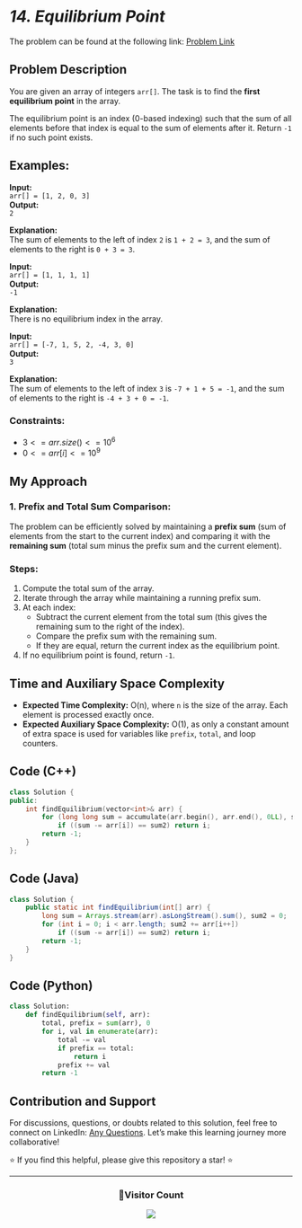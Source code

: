 # _14. Equilibrium Point_

The problem can be found at the following link: [Problem Link](https://www.geeksforgeeks.org/problems/equilibrium-point-1587115620/1)

## Problem Description

You are given an array of integers `arr[]`. The task is to find the **first equilibrium point** in the array.

The equilibrium point is an index (0-based indexing) such that the sum of all elements before that index is equal to the sum of elements after it. Return `-1` if no such point exists.

## Examples:

**Input:**  
`arr[] = [1, 2, 0, 3]`  
**Output:**  
`2`

**Explanation:**  
The sum of elements to the left of index `2` is `1 + 2 = 3`, and the sum of elements to the right is `0 + 3 = 3`.

**Input:**  
`arr[] = [1, 1, 1, 1]`  
**Output:**  
`-1`

**Explanation:**  
There is no equilibrium index in the array.

**Input:**  
`arr[] = [-7, 1, 5, 2, -4, 3, 0]`  
**Output:**  
`3`

**Explanation:**  
The sum of elements to the left of index `3` is `-7 + 1 + 5 = -1`, and the sum of elements to the right is `-4 + 3 + 0 = -1`.

### Constraints:

- $`3 <= arr.size() <= 10^6`$
- $`0 <= arr[i] <= 10^9`$

## My Approach

### 1. Prefix and Total Sum Comparison:

The problem can be efficiently solved by maintaining a **prefix sum** (sum of elements from the start to the current index) and comparing it with the **remaining sum** (total sum minus the prefix sum and the current element).

### Steps:

1. Compute the total sum of the array.
2. Iterate through the array while maintaining a running prefix sum.
3. At each index:
   - Subtract the current element from the total sum (this gives the remaining sum to the right of the index).
   - Compare the prefix sum with the remaining sum.
   - If they are equal, return the current index as the equilibrium point.
4. If no equilibrium point is found, return `-1`.

## Time and Auxiliary Space Complexity

- **Expected Time Complexity:** O(n), where `n` is the size of the array. Each element is processed exactly once.
- **Expected Auxiliary Space Complexity:** O(1), as only a constant amount of extra space is used for variables like `prefix`, `total`, and loop counters.

## Code (C++)

```cpp
class Solution {
public:
    int findEquilibrium(vector<int>& arr) {
        for (long long sum = accumulate(arr.begin(), arr.end(), 0LL), sum2 = 0, i = 0; i < arr.size(); sum2 += arr[i++])
            if ((sum -= arr[i]) == sum2) return i;
        return -1;
    }
};
```

## Code (Java)

```java
class Solution {
    public static int findEquilibrium(int[] arr) {
        long sum = Arrays.stream(arr).asLongStream().sum(), sum2 = 0;
        for (int i = 0; i < arr.length; sum2 += arr[i++])
            if ((sum -= arr[i]) == sum2) return i;
        return -1;
    }
}
```

## Code (Python)

```python
class Solution:
    def findEquilibrium(self, arr):
        total, prefix = sum(arr), 0
        for i, val in enumerate(arr):
            total -= val
            if prefix == total:
                return i
            prefix += val
        return -1
```

## Contribution and Support

For discussions, questions, or doubts related to this solution, feel free to connect on LinkedIn: [Any Questions](https://www.linkedin.com/in/patel-hetkumar-sandipbhai-8b110525a/). Let’s make this learning journey more collaborative!

⭐ If you find this helpful, please give this repository a star! ⭐

---

<div align="center">
  <h3><b>📍Visitor Count</b></h3>
</div>

<p align="center">
  <img src="https://visitor-badge.laobi.icu/badge?page_id=Hunterdii.GeeksforGeeks-POTD" />
</p>
